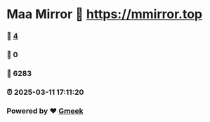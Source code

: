 # Maa Mirror :link: https://mmirror.top 
### :page_facing_up: [4](https://mmirror.top/tag.html) 
### :speech_balloon: 0 
### :hibiscus: 6283 
### :alarm_clock: 2025-03-11 17:11:20 
### Powered by :heart: [Gmeek](https://github.com/Meekdai/Gmeek)
